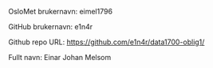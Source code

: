 OsloMet brukernavn: eimel1796

GitHub brukernavn: e1n4r

Github repo URL: https://github.com/e1n4r/data1700-oblig1/

Fullt navn: Einar Johan Melsom
